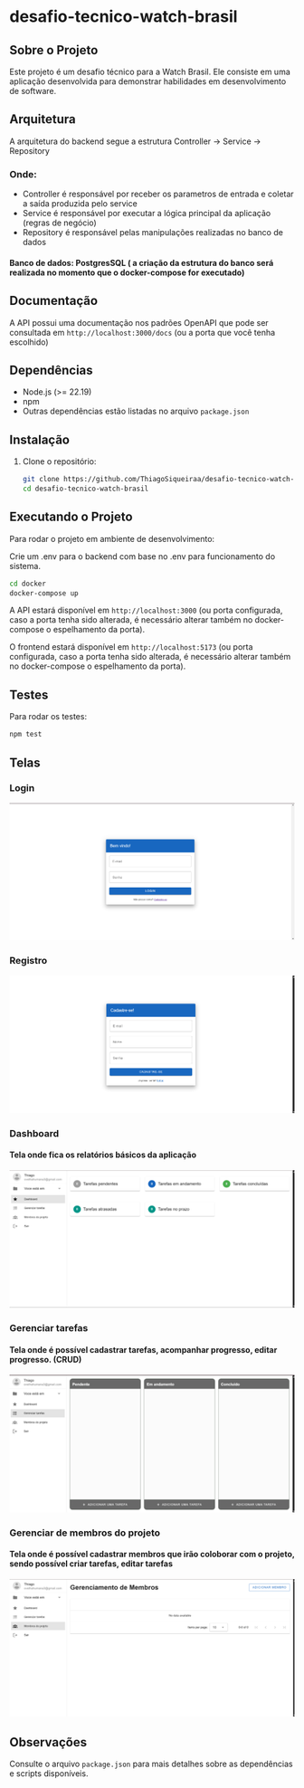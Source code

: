 # desafio-tecnico-watch-brasil

## Sobre o Projeto

Este projeto é um desafio técnico para a Watch Brasil. Ele consiste em uma aplicação desenvolvida para demonstrar habilidades em desenvolvimento de software.

## Arquitetura

A arquitetura do backend segue a estrutura Controller -> Service -> Repository

### Onde: 
- Controller é responsável por receber os parametros de entrada e coletar a saída produzida pelo service
- Service é responsável por executar a lógica principal da aplicação (regras de negócio)
- Repository é responsável pelas manipulações realizadas no banco de dados

#### Banco de dados: PostgresSQL ( a criação da estrutura do banco será realizada no momento que o docker-compose for executado)

## Documentação
A API possui uma documentação nos padrões OpenAPI que pode ser consultada em `http://localhost:3000/docs` (ou a porta que você tenha escolhido)
## Dependências

- Node.js (>= 22.19)
- npm
- Outras dependências estão listadas no arquivo `package.json`

## Instalação

1. Clone o repositório:
    ```bash
    git clone https://github.com/ThiagoSiqueiraa/desafio-tecnico-watch-brasil.git
    cd desafio-tecnico-watch-brasil
    ```


## Executando o Projeto

Para rodar o projeto em ambiente de desenvolvimento:

Crie um .env para o backend com base no .env para funcionamento do sistema.

```bash
cd docker 
docker-compose up
```

A API estará disponível em `http://localhost:3000` (ou porta configurada, caso a porta tenha sido alterada, é necessário alterar também no docker-compose o espelhamento da porta).

O frontend estará disponível em `http://localhost:5173` (ou porta configurada, caso a porta tenha sido alterada, é necessário alterar também no docker-compose o espelhamento da porta).

## Testes

Para rodar os testes:

```bash
npm test
```


## Telas

### Login
![Tela de login](./images/tela_login.png "Tela de login")

### Registro
![Tela de cadastro](./images/tela_cadastro.png "Tela de login")


### Dashboard
#### Tela onde fica os relatórios básicos da aplicação
![Tela de dashboard](./images/tela_dashboard.png "Tela de login")

### Gerenciar tarefas
#### Tela onde é possível cadastrar tarefas, acompanhar progresso, editar progresso. (CRUD)
![Tela de gerenciamento de tarefas](./images/tela_tarefas.png "Tela de gerenciamento de tarefas")

### Gerenciar de membros do projeto
#### Tela onde é possível cadastrar membros que irão coloborar com o projeto, sendo possível criar tarefas, editar tarefas
![Tela de gerenciamento de membros](./images/tela_gerenciamento_membros.png "Tela de gerenciamento de membros")
## Observações

Consulte o arquivo `package.json` para mais detalhes sobre as dependências e scripts disponíveis.
